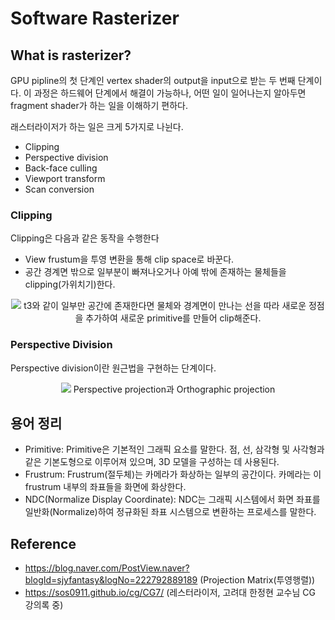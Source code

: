 # Software Rasterizer

## What is rasterizer?
GPU pipline의 첫 단계인 vertex shader의 output을 input으로 받는 두 번째 단계이다.
이 과정은 하드웨어 단계에서 해결이 가능하나, 어떤 일이 일어나는지 알아두면 fragment shader가 하는 일을 이해하기 편하다.

래스터라이저가 하는 일은 크게 5가지로 나뉜다.
- Clipping
- Perspective division
- Back-face culling
- Viewport transform
- Scan conversion

### Clipping
Clipping은 다음과 같은 동작을 수행한다
- View frustum을 투영 변환을 통해 clip space로 바꾼다.
- 공간 경계면 밖으로 일부분이 빠져나오거나 아예 밖에 존재하는 물체들을 clipping(가위치기)한다.
<p align="center">
	<img src="https://sos0911.github.io/assets/2020-03-06-CG7/2020-03-06-CG7_212809.png" width="" height=""/>
	t3와 같이 일부만 공간에 존재한다면 물체와 경계면이 만나는 선을 따라 새로운 정점을 추가하여 새로운 primitive를 만들어 clip해준다.
</p>

### Perspective Division
Perspective division이란 원근법을 구현하는 단계이다.
<p align="center">
	<img src="https://i.stack.imgur.com/q1SNB.png" width="" height=""/>
	Perspective projection과 Orthographic projection
</p>

## 용어 정리
- Primitive:
	Primitive은 기본적인 그래픽 요소를 말한다.
	점, 선, 삼각형 및 사각형과 같은 기본도형으로 이루어져 있으며, 3D 모델을 구성하는 데 사용된다.
- Frustrum:
	Frustrum(절두체)는 카메라가 화상하는 일부의 공간이다. 카메라는 이 frustrum 내부의 좌표들을 화면에 화상한다.
- NDC(Normalize Display Coordinate):
	NDC는 그래픽 시스템에서 화면 좌표를 일반화(Normalize)하여 정규화된 좌표 시스템으로 변환하는 프로세스를 말한다.

## Reference
- <https://blog.naver.com/PostView.naver?blogId=sjyfantasy&logNo=222792889189> (Projection Matrix(투영행렬))
- <https://sos0911.github.io/cg/CG7/> (레스터라이저, 고려대 한정현 교수님 CG 강의록 중)